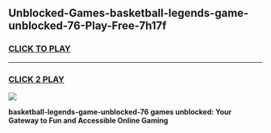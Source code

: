 
## Unblocked-Games-basketball-legends-game-unblocked-76-Play-Free-7h17f
<h3>
<a href="https://premium76.site?title=basketball-legends-game-unblocked-76&ref=17A">CLICK TO PLAY</a></h3>
<hr>

<h3>
<a href="https://premium76.site?title=basketball-legends-game-unblocked-76&ref=17A">CLICK 2 PLAY</a>
  
</h3>

<a href="https://premium76.site?title=basketball-legends-game-unblocked-76&ref=17A"><img src="https://clearcache.store/games.png"></a>


**basketball-legends-game-unblocked-76 games unblocked: Your Gateway to Fun and Accessible Online Gaming**
